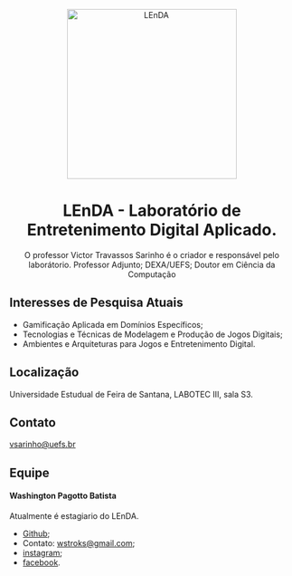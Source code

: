 <p align="center">
<img src="https://instagram.fssa13-1.fna.fbcdn.net/vp/8b717b38a488140b4fbc8395291c5d82/5D3A48C7/t51.2885-15/fr/e15/s1080x1080/50705078_304001257136574_5804522681629098932_n.jpg?_nc_ht=instagram.fssa13-1.fna.fbcdn.net" width="300" alt="LEnDA">
</p>
<h1 align="center">LEnDA - Laboratório de Entretenimento Digital Aplicado.</h1>
<p align="center"> O professor Victor Travassos Sarinho é o criador e responsável pelo laborátorio. Professor Adjunto; DEXA/UEFS; Doutor em Ciência da Computação</p>

## Interesses de Pesquisa Atuais

* Gamificação Aplicada em Domínios Específicos;
* Tecnologias e Técnicas de Modelagem e Produção de Jogos Digitais;
* Ambientes e Arquiteturas para Jogos e Entretenimento Digital.

## Localização
Universidade Estudual de Feira de Santana, LABOTEC III, sala S3.
## Contato
vsarinho@uefs.br

## Equipe

#### Washington Pagotto Batista
Atualmente é estagiario do LEnDA.
* [Github](https://github.com/wstroks/);
* Contato: wstroks@gmail.com;
* [instagram](https://github.com/wstroks/);
* [facebook](https://www.facebook.com/washington.batista.3?ref=bookmarks).
